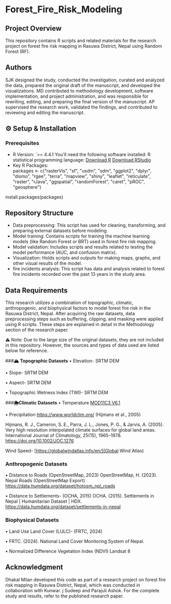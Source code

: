# Forest_Fire_Risk_Modeling

## Project Overview 
This repository contains R scripts and related materials for the research project on forest fire risk mapping in Rasuwa District, Nepal using Random Forest (RF).

## Authors
SJK designed the study, conducted the investigation, curated and analyzed the data, prepared the original draft of the manuscript, and developed the visualizations. 
MD contributed to methodology development, software implementation, and project administration, and was responsible for rewriting, editing, and preparing the final version of the manuscript. 
AP supervised the research work, validated the findings, and contributed to reviewing and editing the manuscript.


## ⚙️ Setup & Installation  
### Prerequisites  
- R Version: `>= 4.4.1
You'll need the following software installed: 
R statistical programming language:
[Download R](https://cran.r-project.org/) 
[Download RStudio](https://posit.co/download/rstudio-desktop/)
- Key R Packages:  
packages <- c("rasterVis", "sf", "usdm", "sdm", "ggplot2", "dplyr", "dismo", "rgee", 
              "terra", "mapview", "shiny", "leaflet", "reticulate", "raster", 
              "rJava", "ggspatial", "randomForest", "caret", "pROC", "geosphere")

install.packages(packages)

## Repository Structure
- Data preprocessing: This script has used for cleaning, transforming, and preparing external datasets before modeling
- Model training: Contains scripts for training the machine learning models (like Random Forest or BRT) used in forest fire risk mapping.
- Model validation: Includes scripts and results related to testing the model performance (AUC, and confusion matrix).
- Visualization: Holds scripts and outputs for making maps, graphs, and other visual results of the model.
- fire incidents analysis: This script has data and analysis related to forest fire incidents recorded over the past 13 years in the study area.


## Data Requirements
This research utilizes a combination of topographic, climatic, anthropogenic, and biophysical factors to model forest fire risk in the Rasuwa District, Nepal. After acquiring the raw datasets, data preprocessing steps such as buffering, clipping, and masking were applied using R scripts. These steps are explained in detail in the Methodology section of the research paper.

⚠️ Note: Due to the large size of the original datasets, they are not included in this repository. However, the sources and types of data used are listed below for reference.

###**🏔️ Topographic Datasets**
•	Elevation- SRTM DEM

•	Slope- SRTM DEM

•	Aspect- SRTM DEM

•	Topographic Wetness Index (TWI)- SRTM DEM

###**🌦Climatic Datasets**
•	Temperature [MOD11C3 V6.1](https://lpdaac.usgs.gov/products/mod11c3v061/)

•	Precipitation
https://www.worldclim.org/ 
(Hijmans et al., 2005)

Hijmans, R. J., Cameron, S. E., Parra, J. L., Jones, P. G., & Jarvis, A. (2005). Very high resolution interpolated climate surfaces for global land areas. International Journal of Climatology, 25(15), 1965–1978. https://doi.org/10.1002/JOC.1276

Wind Speed- [https://globalwindatlas.info/en/](Global Wind Atlas)

### **Anthropogenic Datasets**
•	Distance to Roads (OpenStreetMap, 2023)
OpenStreetMap, H. (2023). Nepal Roads (OpenStreetMap Export) https://data.humdata.org/dataset/hotosm_npl_roads

•	Distance to Settlements- (OCHA, 2015)
OCHA. (2015). Settlements in Nepal | Humanitarian Dataset | HDX. https://data.humdata.org/dataset/settlements-in-nepal

### **Biophysical Datasets**
•	Land Use Land Cover (LULC)- (FRTC, 2024)

•	FRTC. (2024). National Land Cover Monitoring System of Nepal.

•	Normalized Difference Vegetation Index (NDVI) 
  Landsat 8


## Acknowledgment
Dhakal Milan developed this code as part of a research project on forest fire risk mapping in Rasuwa District, Nepal, which was conducted in collaboration with Kunwar. j Sudeep and Parajuli Ashok. For the complete study and results, refer to the published research paper.

